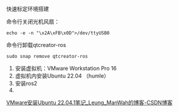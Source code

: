 快速标定环境搭建

命令行关闭光机风扇：

`echo -e -n "\x2A\xFB\x0D">/dev/ttyUSB0`

命令行卸载qtcreator-ros

`sudo snap remove qtcreator-ros`

1. 安装虚拟机：VMware Workstation Pro 16
2. 虚拟机内安装Ubuntu 22.04 （humle）
3. 安装ros2 
4. 


[VMware安装Ubuntu 22.04.1笔记_Leung_ManWah的博客-CSDN博客](https://blog.csdn.net/qq_36347513/article/details/126561509)
